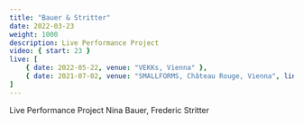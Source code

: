 ```yaml
---
title: "Bauer & Stritter"
date: 2022-03-23
weight: 1000
description: Live Performance Project 
video: { start: 23 }
live: [
    { date: 2022-05-22, venue: "VEKKs, Vienna" },
    { date: 2021-07-02, venue: "SMALLFORMS, Château Rouge, Vienna", link: "http://smallforms.org/" },
]
---
```

Live Performance Project 
Nina Bauer, Frederic Stritter

